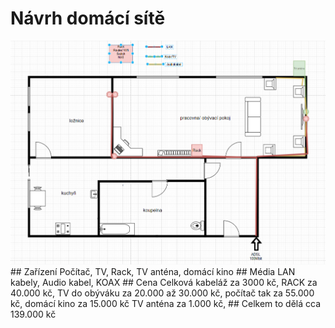 # Návrh domácí sítě
<img src="domaci sit.PNG" >
## Zařízení 
Počítač, TV, Rack, TV anténa, domácí kino
## Média
LAN kabely, Audio kabel, KOAX
## Cena
Celková kabeláž za 3000 kč, RACK za 40.000 kč, TV do obýváku za 20.000 až 30.000 kč, počítač tak za 55.000 kč, domácí kino za 15.000 kč
TV anténa za 1.000 kč, 
## Celkem to dělá cca 139.000 kč
